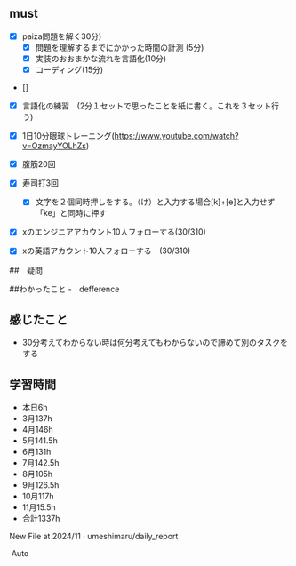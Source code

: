 
## must
- [x] paiza問題を解く30分)
  - [x] 問題を理解するまでにかかった時間の計測 (5分)
  - [x] 実装のおおまかな流れを言語化(10分)
  - [x] コーディング(15分)
- [] 
- [x] 言語化の練習　(2分１セットで思ったことを紙に書く。これを３セット行う)
- [x] 1日10分眼球トレーニング(https://www.youtube.com/watch?v=OzmayYOLhZs)
- [x] 腹筋20回
- [x] 寿司打3回
  - [x] 文字を２個同時押しをする。（け）と入力する場合[k]+[e]と入力せず「ke」と同時に押す
- [x] xのエンジニアアカウント10人フォローする(30/310)
- [x] xの英語アカウント10人フォローする　(30/310)
     

##　疑問



##わかったこと
-　defference



## 感じたこと
- 30分考えてわからない時は何分考えてもわからないので諦めて別のタスクをする

## 学習時間
  - 本日6h
  - 3月137h
  - 4月146h
  - 5月141.5h
  - 6月131h
  - 7月142.5h
  - 8月105h
  - 9月126.5h
  - 10月117h
  - 11月15.5h
  - 合計1337h
    





New File at 2024/11 · umeshimaru/daily_report







​
Auto
 

